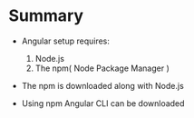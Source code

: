 # Summary

- Angular setup requires:
  1. Node.js
  2. The npm( Node Package Manager )

- The npm is downloaded along with Node.js
- Using npm Angular CLI can be downloaded